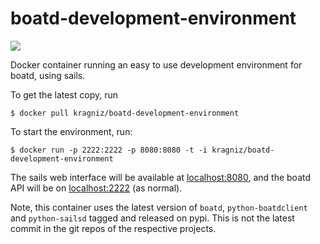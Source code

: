 boatd-development-environment
=============================

[![](https://images.microbadger.com/badges/image/kragniz/boatd-development-environment.svg)](https://microbadger.com/images/kragniz/boatd-development-environment)

Docker container running an easy to use development environment for boatd,
using sails.

To get the latest copy, run

    $ docker pull kragniz/boatd-development-environment

To start the environment, run:

    $ docker run -p 2222:2222 -p 8080:8080 -t -i kragniz/boatd-development-environment

The sails web interface will be available at
[localhost:8080](http://localhost:8080/), and the boatd API will be on
[localhost:2222](http://localhost:2222) (as normal).

Note, this container uses the latest version of `boatd`, `python-boatdclient`
and `python-sailsd` tagged and released on pypi. This is not the latest commit
in the git repos of the respective projects.
